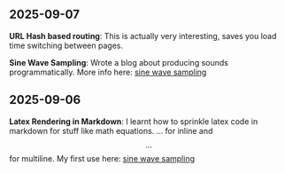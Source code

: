 ## 2025-09-07
**URL Hash based routing**: This is actually very interesting, saves you load time switching between pages.

**Sine Wave Sampling**: Wrote a blog about producing sounds programmatically. More info here: [sine wave sampling](https://github.com/exismys/Blog/blob/main/blogs/2025-09-07-sine-wave-sampling.md)

## 2025-09-06
**Latex Rendering in Markdown**: I learnt how to sprinkle latex code in markdown for stuff like math equations. $...$ for inline and $$...$$ for multiline. My first use here: [sine wave sampling](https://github.com/exismys/Blog/blob/main/blogs/2025-09-07-sine-wave-sampling.md)